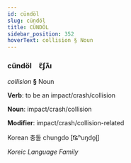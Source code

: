 ```yaml
---
id: cündöl
slug: cündöl
title: CÜNDÖL
sidebar_position: 352
hoverText: collision § Noun
---
```


### cündöl&emsp;<span kind="abugida">ꞇ̃ʄʌ͊ı</span>

*collision* **§** Noun

**Verb**: to be an impact/crash/collision

**Noun**: impact/crash/collision

**Modifier**: impact/crash/collision-related

Korean 충돌 chungdo [t͡ɕʰuŋdo̞ɭ]

*Koreic Language Family*